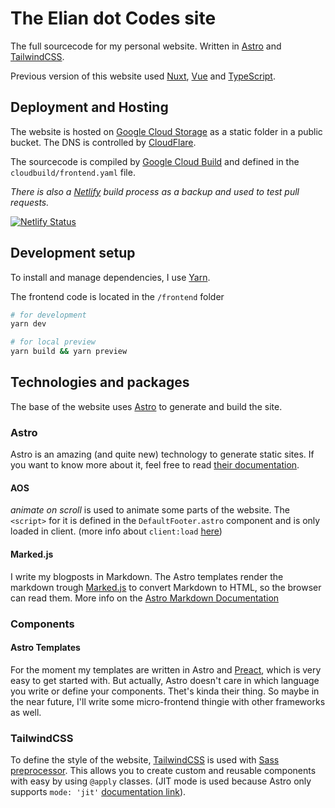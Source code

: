 # The Elian dot Codes site

The full sourcecode for my personal website. Written in [Astro](<https://astro.build>) and [TailwindCSS](<https://tailwindcss.com>).

Previous version of this website used [Nuxt](<>), [Vue](<>) and [TypeScript](<>).

## Deployment and Hosting

The website is hosted on [Google Cloud Storage](<>) as a static folder in a public bucket. The DNS is controlled by [CloudFlare](<>).

The sourcecode is compiled by [Google Cloud Build](<>) and defined in the `cloudbuild/frontend.yaml` file.

*There is also a [Netlify](<https://www.netlify.com/>) build process as a backup and used to test pull requests.*

[![Netlify Status](https://api.netlify.com/api/v1/badges/dd18ec5d-73cf-4df0-bdc6-39495b6ce3f1/deploy-status)](https://app.netlify.com/sites/elianvancutsem/deploys)

## Development setup

To install and manage dependencies, I use [Yarn](<https://yarnpkg.com/>).

The frontend code is located in the `/frontend` folder

```bash
# for development
yarn dev

# for local preview
yarn build && yarn preview
```

## Technologies and packages

The base of the website uses [Astro](<https://astro.build>) to generate and build the site.

### Astro

Astro is an amazing (and quite new) technology to generate static sites. If you want to know more about it, feel free to read [their documentation](<https://docs.astro.build/getting-started>).

#### AOS

*animate on scroll* is used to animate some parts of the website. The `<script>` for it is defined in the `DefaultFooter.astro` component and is only loaded in client. (more info about `client:load` [here](<https://docs.astro.build/core-concepts/component-hydration>))

#### Marked.js

I write my blogposts in Markdown. The Astro templates render the markdown trough [Marked.js](<https://github.com/markedjs/marked>) to convert Markdown to HTML, so the browser can read them. More info on the [Astro Markdown Documentation](<https://docs.astro.build/guides/markdown-content>)

### Components

#### Astro Templates

For the moment my templates are written in Astro and [Preact](<https://preactjs.com/>), which is very easy to get started with. But actually, Astro doesn't care in which language you write or define your components. Thet's kinda their thing. So maybe in the near future, I'll write some micro-frontend thingie with other frameworks as well.

### TailwindCSS

To define the style of the website, [TailwindCSS](<https://tailwindcss.com>) is used with [Sass preprocessor](<https://sass-lang.com/>). This allows you to create custom and reusable components with easy by using `@apply` classes. (JIT mode is used because Astro only supports `mode: 'jit'` [documentation link](<https://docs.astro.build/guides/styling#tailwind>)).
